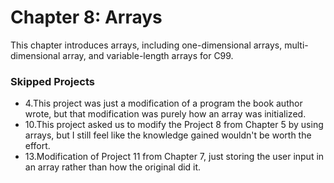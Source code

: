 # Chapter 8: Arrays
This chapter introduces arrays, including one-dimensional arrays, multi-dimensional array, and variable-length arrays for C99.

### Skipped Projects
* 4.This project was just a modification of a program the book author wrote, but that modification was purely how an array was initialized.
* 10.This project asked us to modify the Project 8 from Chapter 5 by using arrays, but I still feel like the knowledge gained wouldn't be worth the effort.
* 13.Modification of Project 11 from Chapter 7, just storing the user input in an array rather than how the original did it. 